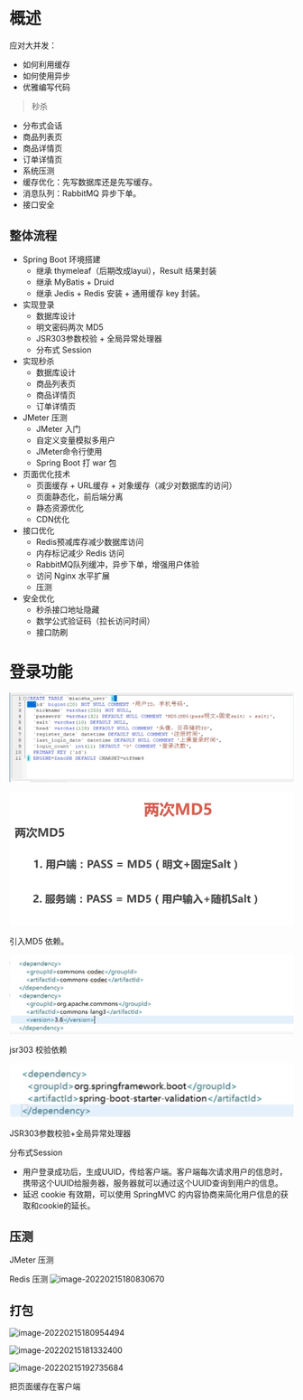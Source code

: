 # 概述

应对大并发：

- 如何利用缓存
- 如何使用异步
- 优雅编写代码

> 秒杀

- 分布式会话
- 商品列表页
- 商品详情页
- 订单详情页
- 系统压测
- 缓存优化：先写数据库还是先写缓存。
- 消息队列：RabbitMQ 异步下单。
- 接口安全

## 整体流程

- Spring Boot 环境搭建
    - 继承 thymeleaf（后期改成layui），Result 结果封装
    - 继承 MyBatis + Druid
    - 继承 Jedis + Redis 安装 + 通用缓存 key 封装。
- 实现登录
    - 数据库设计
    - 明文密码两次 MD5
    - JSR303参数校验 + 全局异常处理器
    - 分布式 Session
- 实现秒杀
    - 数据库设计
    - 商品列表页
    - 商品详情页
    - 订单详情页
- JMeter 压测
    - JMeter 入门
    - 自定义变量模拟多用户
    - JMeter命令行使用
    - Spring Boot 打 war 包
- 页面优化技术
    - 页面缓存 + URL缓存 + 对象缓存（减少对数据库的访问）
    - 页面静态化，前后端分离
    - 静态资源优化
    - CDN优化
- 接口优化
    - Redis预减库存减少数据库访问
    - 内存标记减少 Redis 访问
    - RabbitMQ队列缓冲，异步下单，增强用户体验
    - 访问 Nginx 水平扩展
    - 压测
- 安全优化
    - 秒杀接口地址隐藏
    - 数学公式验证码（拉长访问时间）
    - 接口防刷

# 登录功能

![image-20220214114241349](img\image-20220214114241349.png)

![image-20220214115419732](img\image-20220214115419732.png)

引入MD5 依赖。

![image-20220214120511746](img\image-20220214120511746.png)

jsr303 校验依赖

![image-20220214130753808](img\image-20220214130753808.png)

JSR303参数校验+全局异常处理器

分布式Session

- 用户登录成功后，生成UUID，传给客户端。客户端每次请求用户的信息时，携带这个UUID给服务器，服务器就可以通过这个UUID查询到用户的信息。
- 延迟 cookie 有效期，可以使用 SpringMVC 的内容协商来简化用户信息的获取和cookie的延长。

## 压测

JMeter 压测

Redis 压测
![image-20220215180830670](C:\development\Code\note\CodeNotes\Project\img\image-20220215180830670.png)

## 打包

![image-20220215180954494](C:\development\Code\note\CodeNotes\Project\img\image-20220215180954494.png)

![image-20220215181332400](C:\development\Code\note\CodeNotes\Project\img\image-20220215181332400.png)

![image-20220215192735684](C:\development\Code\note\CodeNotes\Project\img\image-20220215192735684.png)

把页面缓存在客户端
